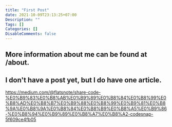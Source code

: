 ```yaml
---
title: "First Post"
date: 2021-10-09T23:13:25+07:00
Description: ""
Tags: []
Categories: []
DisableComments: false
---
```


## More information about me can be found at /about.

## I don't have a post yet, but I do have one article.

https://medium.com/@flatsnote/share-code-%E0%B9%83%E0%B8%AB%E0%B9%89%E0%B8%84%E0%B8%99%E0%B8%AD%E0%B8%B7%E0%B9%88%E0%B8%99%E0%B9%81%E0%B8%9A%E0%B8%9A%E0%B8%84%E0%B8%B9%E0%B8%A5%E0%B9%86-%E0%B8%94%E0%B9%89%E0%B8%A7%E0%B8%A2-codesnap-5f609ce4fb05
